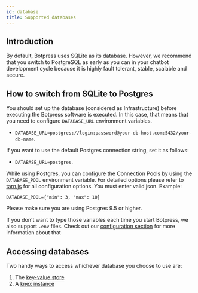 ```yaml
---
id: database
title: Supported databases
---
```


## Introduction
By default, Botpress uses SQLite as its database. However, we recommend that you switch to PostgreSQL as early as you can in your chatbot development cycle because it is highly fault tolerant, stable, scalable and secure.

## How to switch from SQLite to Postgres
You should set up the database (considered as Infrastructure) before executing the Botpress software is executed.
In this case, that means that you need to configure `DATABASE_URL` environment variables.

- `DATABASE_URL=postgres://login:password@your-db-host.com:5432/your-db-name`.

If you want to use the default Postgres connection string, set it as follows:

- `DATABASE_URL=postgres`.

While using Postgres, you can configure the Connection Pools by using the `DATABASE_POOL` environment variable. For detailed options please refer to [tarn.js](https://github.com/vincit/tarn.js) for all configuration options. You must enter valid json. Example:

`DATABASE_POOL={"min": 3, "max": 10}`

Please make sure you are using Postgres 9.5 or higher.

If you don't want to type those variables each time you start Botpress, we also support `.env` files. Check out our [configuration section](../advanced/configuration) for more information about that


## Accessing databases
Two handy ways to access whichever database you choose to use are:
1. The [key-value store](https://botpress.com/reference/modules/_botpress_sdk_.kvs.html)
2. A [knex instance](http://knexjs.org/)
